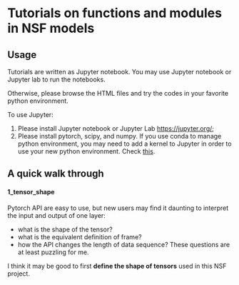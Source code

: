 # Tutorials on functions and modules in NSF models

## Usage

Tutorials are written as Jupyter notebook. You may use Jupyter notebook or Jupyter lab to run the notebooks.

Otherwise, please browse the HTML files and try the codes in your favorite python environment.

To use Jupyter:
1. Please install Jupyter notebook or Jupyter Lab https://jupyter.org/;
2. Please install pytorch, scipy, and numpy. If you use conda to manage python environment, you may need to add a kernel to Jupyter in order to use your new python environment. Check [this](https://ipython.readthedocs.io/en/stable/install/kernel_install.html#kernels-for-different-environments).

## A quick walk through

#### 1_tensor_shape

Pytorch API are easy to use, but new users may find it daunting to interpret the input and output of one layer: 
* what is the shape of the tensor? 
* what is the equivalent definition of frame? 
* how the API changes the length of data sequence? 
These questions are at least puzzling for me. 

I think it may be good to first **define the shape of tensors** used in this NSF project.


